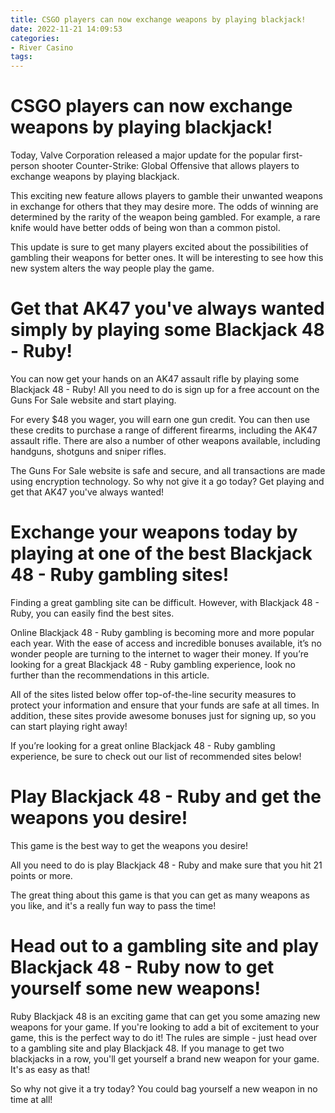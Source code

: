 ```yaml
---
title: CSGO players can now exchange weapons by playing blackjack!
date: 2022-11-21 14:09:53
categories:
- River Casino
tags:
---
```



#  CSGO players can now exchange weapons by playing blackjack!

Today, Valve Corporation released a major update for the popular first-person shooter Counter-Strike: Global Offensive that allows players to exchange weapons by playing blackjack.

This exciting new feature allows players to gamble their unwanted weapons in exchange for others that they may desire more. The odds of winning are determined by the rarity of the weapon being gambled. For example, a rare knife would have better odds of being won than a common pistol.

This update is sure to get many players excited about the possibilities of gambling their weapons for better ones. It will be interesting to see how this new system alters the way people play the game.

#  Get that AK47 you've always wanted simply by playing some Blackjack 48 - Ruby!

You can now get your hands on an AK47 assault rifle by playing some Blackjack 48 - Ruby! All you need to do is sign up for a free account on the Guns For Sale website and start playing.

For every $48 you wager, you will earn one gun credit. You can then use these credits to purchase a range of different firearms, including the AK47 assault rifle. There are also a number of other weapons available, including handguns, shotguns and sniper rifles.

The Guns For Sale website is safe and secure, and all transactions are made using encryption technology. So why not give it a go today? Get playing and get that AK47 you've always wanted!

#  Exchange your weapons today by playing at one of the best Blackjack 48 - Ruby gambling sites!

Finding a great gambling site can be difficult. However, with Blackjack 48 - Ruby, you can easily find the best sites.

Online Blackjack 48 - Ruby gambling is becoming more and more popular each year. With the ease of access and incredible bonuses available, it’s no wonder people are turning to the internet to wager their money. If you’re looking for a great Blackjack 48 - Ruby gambling experience, look no further than the recommendations in this article.

All of the sites listed below offer top-of-the-line security measures to protect your information and ensure that your funds are safe at all times. In addition, these sites provide awesome bonuses just for signing up, so you can start playing right away!

If you’re looking for a great online Blackjack 48 - Ruby gambling experience, be sure to check out our list of recommended sites below!

#  Play Blackjack 48 - Ruby and get the weapons you desire!

This game is the best way to get the weapons you desire!

All you need to do is play Blackjack 48 - Ruby and make sure that you hit 21 points or more.

The great thing about this game is that you can get as many weapons as you like, and it's a really fun way to pass the time!

#  Head out to a gambling site and play Blackjack 48 - Ruby now to get yourself some new weapons!

Ruby Blackjack 48 is an exciting game that can get you some amazing new weapons for your game. If you're looking to add a bit of excitement to your game, this is the perfect way to do it! The rules are simple - just head over to a gambling site and play Blackjack 48. If you manage to get two blackjacks in a row, you'll get yourself a brand new weapon for your game. It's as easy as that!

So why not give it a try today? You could bag yourself a new weapon in no time at all!